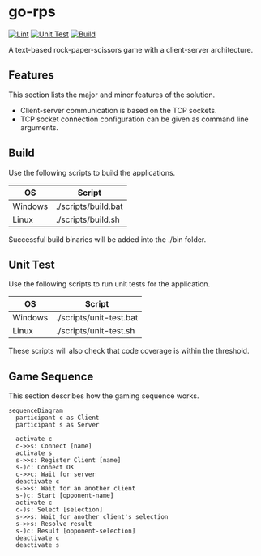 # go-rps

[![Lint](https://github.com/toivjon/go-rps/actions/workflows/lint.yml/badge.svg?branch=main)](https://github.com/toivjon/go-rps/actions/workflows/lint.yml)
[![Unit Test](https://github.com/toivjon/go-rps/actions/workflows/unit-test.yml/badge.svg?branch=main)](https://github.com/toivjon/go-rps/actions/workflows/unit-test.yml)
[![Build](https://github.com/toivjon/go-rps/actions/workflows/build.yml/badge.svg?branch=main)](https://github.com/toivjon/go-rps/actions/workflows/build.yml)

A text-based rock-paper-scissors game with a client-server architecture.

## Features

This section lists the major and minor features of the solution.

- Client-server communication is based on the TCP sockets.
- TCP socket connection configuration can be given as command line arguments.

## Build

Use the following scripts to build the applications.

| OS      | Script              |
| ------- | ------------------- |
| Windows | ./scripts/build.bat |
| Linux   | ./scripts/build.sh  |

Successful build binaries will be added into the ./bin folder.

## Unit Test

Use the following scripts to run unit tests for the application.

| OS      | Script                  |
| ------- | ----------------------- |
| Windows | ./scripts/unit-test.bat |
| Linux   | ./scripts/unit-test.sh  |

These scripts will also check that code coverage is within the threshold.

## Game Sequence

This section describes how the gaming sequence works.

```mermaid
sequenceDiagram
  participant c as Client
  participant s as Server

  activate c
  c->>s: Connect [name]
  activate s
  s->>s: Register Client [name]
  s-)c: Connect OK
  c->>c: Wait for server
  deactivate c
  s->>s: Wait for an another client
  s-)c: Start [opponent-name]
  activate c
  c-)s: Select [selection]
  s->>s: Wait for another client's selection
  s->>s: Resolve result
  s-)c: Result [opponent-selection]
  deactivate c
  deactivate s
```
